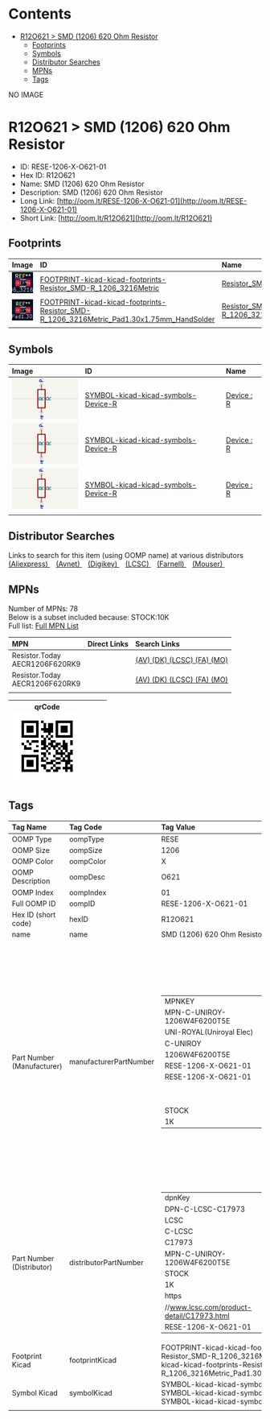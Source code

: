 



Contents
========

* [R12O621 > SMD (1206) 620 Ohm Resistor](#r12o621--smd-1206-620-ohm-resistor)
	* [Footprints](#footprints)
	* [Symbols](#symbols)
	* [Distributor Searches](#distributor-searches)
	* [MPNs](#mpns)
	* [Tags](#tags)
  
NO IMAGE  
# R12O621 > SMD (1206) 620 Ohm Resistor

- ID: RESE-1206-X-O621-01
- Hex ID: R12O621
- Name: SMD (1206) 620 Ohm Resistor
- Description: SMD (1206) 620 Ohm Resistor
- Long Link: [http://oom.lt/RESE-1206-X-O621-01](http://oom.lt/RESE-1206-X-O621-01)
- Short Link: [http://oom.lt/R12O621](http://oom.lt/R12O621)

## Footprints
  

|Image|ID|Name|
| :--- | :--- | :--- |
|[![](https://raw.githubusercontent.com/oomlout/oomlout_OOMP_eda_V2/main/FOOTPRINT/kicad/kicad-footprints/Resistor_SMD/R_1206_3216Metric/image_140.png)](https://github.com/oomlout/oomlout_OOMP_eda_V2/tree/main/FOOTPRINT/kicad/kicad-footprints/Resistor_SMD/R_1206_3216Metric/)|[FOOTPRINT-kicad-kicad-footprints-Resistor_SMD-R_1206_3216Metric](https://github.com/oomlout/oomlout_OOMP_eda_V2/tree/main/FOOTPRINT/kicad/kicad-footprints/Resistor_SMD/R_1206_3216Metric/)|[Resistor_SMD : R_1206_3216Metric](https://github.com/oomlout/oomlout_OOMP_eda_V2/tree/main/FOOTPRINT/kicad/kicad-footprints/Resistor_SMD/R_1206_3216Metric/)|
|[![](https://raw.githubusercontent.com/oomlout/oomlout_OOMP_eda_V2/main/FOOTPRINT/kicad/kicad-footprints/Resistor_SMD/R_1206_3216Metric_Pad1.30x1.75mm_HandSolder/image_140.png)](https://github.com/oomlout/oomlout_OOMP_eda_V2/tree/main/FOOTPRINT/kicad/kicad-footprints/Resistor_SMD/R_1206_3216Metric_Pad1.30x1.75mm_HandSolder/)|[FOOTPRINT-kicad-kicad-footprints-Resistor_SMD-R_1206_3216Metric_Pad1.30x1.75mm_HandSolder](https://github.com/oomlout/oomlout_OOMP_eda_V2/tree/main/FOOTPRINT/kicad/kicad-footprints/Resistor_SMD/R_1206_3216Metric_Pad1.30x1.75mm_HandSolder/)|[Resistor_SMD : R_1206_3216Metric_Pad1.30x1.75mm_HandSolder](https://github.com/oomlout/oomlout_OOMP_eda_V2/tree/main/FOOTPRINT/kicad/kicad-footprints/Resistor_SMD/R_1206_3216Metric_Pad1.30x1.75mm_HandSolder/)|
||||

## Symbols
  

|Image|ID|Name|
| :--- | :--- | :--- |
|[![](https://raw.githubusercontent.com/oomlout/oomlout_OOMP_eda_V2/main/SYMBOL/kicad/kicad-symbols/Device/R/image_140.png)](https://github.com/oomlout/oomlout_OOMP_eda_V2/tree/main/SYMBOL/kicad/kicad-symbols/Device/R/)|[SYMBOL-kicad-kicad-symbols-Device-R](https://github.com/oomlout/oomlout_OOMP_eda_V2/tree/main/SYMBOL/kicad/kicad-symbols/Device/R/)|[Device : R](https://github.com/oomlout/oomlout_OOMP_eda_V2/tree/main/SYMBOL/kicad/kicad-symbols/Device/R/)|
|[![](https://raw.githubusercontent.com/oomlout/oomlout_OOMP_eda_V2/main/SYMBOL/kicad/kicad-symbols/Device/R/image_140.png)](https://github.com/oomlout/oomlout_OOMP_eda_V2/tree/main/SYMBOL/kicad/kicad-symbols/Device/R/)|[SYMBOL-kicad-kicad-symbols-Device-R](https://github.com/oomlout/oomlout_OOMP_eda_V2/tree/main/SYMBOL/kicad/kicad-symbols/Device/R/)|[Device : R](https://github.com/oomlout/oomlout_OOMP_eda_V2/tree/main/SYMBOL/kicad/kicad-symbols/Device/R/)|
|[![](https://raw.githubusercontent.com/oomlout/oomlout_OOMP_eda_V2/main/SYMBOL/kicad/kicad-symbols/Device/R/image_140.png)](https://github.com/oomlout/oomlout_OOMP_eda_V2/tree/main/SYMBOL/kicad/kicad-symbols/Device/R/)|[SYMBOL-kicad-kicad-symbols-Device-R](https://github.com/oomlout/oomlout_OOMP_eda_V2/tree/main/SYMBOL/kicad/kicad-symbols/Device/R/)|[Device : R](https://github.com/oomlout/oomlout_OOMP_eda_V2/tree/main/SYMBOL/kicad/kicad-symbols/Device/R/)|
||||

## Distributor Searches
  
Links to search for this item (using OOMP name) at various distributors  
[(Aliexpress) ](https://www.aliexpress.com/wholesale?SearchText=1117SMD+1206+620+Ohm+Resistor)&nbsp;&nbsp;&nbsp;[(Avnet) ](https://www.avnet.com/shop/us/search/SMD+1206+620+Ohm+Resistor)&nbsp;&nbsp;&nbsp;[(Digikey) ](https://www.digikey.co.uk/en/products/result?s=SMD+1206+620+Ohm+Resistor)&nbsp;&nbsp;&nbsp;[(LCSC) ](https://www.lcsc.com/search?q=SMD+1206+620+Ohm+Resistor)&nbsp;&nbsp;&nbsp;[(Farnell) ](https://uk.farnell.com/search?st=SMD+1206+620+Ohm+Resistor)&nbsp;&nbsp;&nbsp;[(Mouser) ](https://www.mouser.com/c/?q=SMD+1206+620+Ohm+Resistor)&nbsp;&nbsp;&nbsp;
## MPNs
  
Number of MPNs: 78<br>Below is a subset included because: STOCK:10K <br>Full list: [Full MPN List](MPNLIST.md)  

|MPN|Direct Links|Search Links|
| :--- | :--- | :--- |
|Resistor.Today<br>AECR1206F620RK9||[(AV) ](https://www.avnet.com/shop/us/search/AECR1206F620RK9)[(DK) ](https://www.digikey.co.uk/products/en?keywords=AECR1206F620RK9)[(LCSC) ](https://www.lcsc.com/search?q=AECR1206F620RK9)[(FA) ](https://uk.farnell.com/search?st=AECR1206F620RK9)[(MO) ](https://www.mouser.com/c/?q=AECR1206F620RK9)|
|Resistor.Today<br>AECR1206F620RK9||[(AV) ](https://www.avnet.com/shop/us/search/AECR1206F620RK9)[(DK) ](https://www.digikey.co.uk/products/en?keywords=AECR1206F620RK9)[(LCSC) ](https://www.lcsc.com/search?q=AECR1206F620RK9)[(FA) ](https://uk.farnell.com/search?st=AECR1206F620RK9)[(MO) ](https://www.mouser.com/c/?q=AECR1206F620RK9)|
||||
  

|qrCode<br>[![](https://raw.githubusercontent.com/oomlout/oomlout_OOMP_parts_V2/main/RESE/1206/X/O621/01/qrCode_140.png)](https://github.com/oomlout/oomlout_OOMP_parts_V2/tree/main/RESE/1206/X/O621/01/qrCode.png)||||
| :---: | :---: | :---: | :---: |

## Tags
  

|Tag Name|Tag Code|Tag Value|
| :--- | :--- | :--- |
|OOMP Type|oompType|RESE|
|OOMP Size|oompSize|1206|
|OOMP Color|oompColor|X|
|OOMP Description|oompDesc|O621|
|OOMP Index|oompIndex|01|
|Full OOMP ID|oompID|RESE-1206-X-O621-01|
|Hex ID (short code)|hexID|R12O621|
|name|name|SMD (1206) 620 Ohm Resistor|
|Part Number (Manufacturer)|manufacturerPartNumber|<table><tr><td>MPNKEY</td></tr><tr><td> MPN-C-UNIROY-1206W4F6200T5E</td><td> MANUFACTURER</td></tr><tr><td> UNI-ROYAL(Uniroyal Elec)</td><td> MANUCODE</td></tr><tr><td> C-UNIROY</td><td> MPN</td></tr><tr><td> 1206W4F6200T5E</td><td> OOMPIDPARTIAL</td></tr><tr><td> RESE-1206-X-O621-01</td><td> OOMPID</td></tr><tr><td> RESE-1206-X-O621-01</td><td> LINK</td></tr><tr><td> </td><td> DESCRIPTION</td></tr><tr><td> </td><td> TAGS</td></tr><tr><td> STOCK</td></tr><tr><td>1K</td></tr></table></td><td> <table><tr><td>MPNKEY</td></tr><tr><td> MPN-C-UNIROY-1206W4J0621T5E</td><td> MANUFACTURER</td></tr><tr><td> UNI-ROYAL(Uniroyal Elec)</td><td> MANUCODE</td></tr><tr><td> C-UNIROY</td><td> MPN</td></tr><tr><td> 1206W4J0621T5E</td><td> OOMPIDPARTIAL</td></tr><tr><td> RESE-1206-X-O621-01</td><td> OOMPID</td></tr><tr><td> RESE-1206-X-O621-01</td><td> LINK</td></tr><tr><td> </td><td> DESCRIPTION</td></tr><tr><td> </td><td> TAGS</td></tr><tr><td> STOCK</td></tr><tr><td>1K</td></tr></table></td><td> <table><tr><td>MPNKEY</td></tr><tr><td> MPN-C-LIZELE-CR1206J40621G</td><td> MANUFACTURER</td></tr><tr><td> LIZ Elec</td><td> MANUCODE</td></tr><tr><td> C-LIZELE</td><td> MPN</td></tr><tr><td> CR1206J40621G</td><td> OOMPIDPARTIAL</td></tr><tr><td> RESE-1206-X-O621-01</td><td> OOMPID</td></tr><tr><td> RESE-1206-X-O621-01</td><td> LINK</td></tr><tr><td> </td><td> DESCRIPTION</td></tr><tr><td> </td><td> TAGS</td></tr><tr><td> </td></tr></table></td><td> <table><tr><td>MPNKEY</td></tr><tr><td> MPN-C-RALEC-RTT066200FTP</td><td> MANUFACTURER</td></tr><tr><td> RALEC</td><td> MANUCODE</td></tr><tr><td> C-RALEC</td><td> MPN</td></tr><tr><td> RTT066200FTP</td><td> OOMPIDPARTIAL</td></tr><tr><td> RESE-1206-X-O621-01</td><td> OOMPID</td></tr><tr><td> RESE-1206-X-O621-01</td><td> LINK</td></tr><tr><td> </td><td> DESCRIPTION</td></tr><tr><td> </td><td> TAGS</td></tr><tr><td> </td></tr></table></td><td> <table><tr><td>MPNKEY</td></tr><tr><td> MPN-C-RALEC-RTT06621JTP</td><td> MANUFACTURER</td></tr><tr><td> RALEC</td><td> MANUCODE</td></tr><tr><td> C-RALEC</td><td> MPN</td></tr><tr><td> RTT06621JTP</td><td> OOMPIDPARTIAL</td></tr><tr><td> RESE-1206-X-O621-01</td><td> OOMPID</td></tr><tr><td> RESE-1206-X-O621-01</td><td> LINK</td></tr><tr><td> </td><td> DESCRIPTION</td></tr><tr><td> </td><td> TAGS</td></tr><tr><td> </td></tr></table></td><td> <table><tr><td>MPNKEY</td></tr><tr><td> MPN-C-YAGEO-RC1206JR-07620RL</td><td> MANUFACTURER</td></tr><tr><td> YAGEO</td><td> MANUCODE</td></tr><tr><td> C-YAGEO</td><td> MPN</td></tr><tr><td> RC1206JR-07620RL</td><td> OOMPIDPARTIAL</td></tr><tr><td> RESE-1206-X-O621-01</td><td> OOMPID</td></tr><tr><td> RESE-1206-X-O621-01</td><td> LINK</td></tr><tr><td> </td><td> DESCRIPTION</td></tr><tr><td> </td><td> TAGS</td></tr><tr><td> </td></tr></table></td><td> <table><tr><td>MPNKEY</td></tr><tr><td> MPN-C-WALSIN-WR12X6200FTL</td><td> MANUFACTURER</td></tr><tr><td> Walsin Tech Corp</td><td> MANUCODE</td></tr><tr><td> C-WALSIN</td><td> MPN</td></tr><tr><td> WR12X6200FTL</td><td> OOMPIDPARTIAL</td></tr><tr><td> RESE-1206-X-O621-01</td><td> OOMPID</td></tr><tr><td> RESE-1206-X-O621-01</td><td> LINK</td></tr><tr><td> </td><td> DESCRIPTION</td></tr><tr><td> </td><td> TAGS</td></tr><tr><td> STOCK</td></tr><tr><td>1K</td></tr></table></td><td> <table><tr><td>MPNKEY</td></tr><tr><td> MPN-C-EVEROH-QR1206J620RP05Z</td><td> MANUFACTURER</td></tr><tr><td> Ever Ohms Tech</td><td> MANUCODE</td></tr><tr><td> C-EVEROH</td><td> MPN</td></tr><tr><td> QR1206J620RP05Z</td><td> OOMPIDPARTIAL</td></tr><tr><td> RESE-1206-X-O621-01</td><td> OOMPID</td></tr><tr><td> RESE-1206-X-O621-01</td><td> LINK</td></tr><tr><td> </td><td> DESCRIPTION</td></tr><tr><td> </td><td> TAGS</td></tr><tr><td> </td></tr></table></td><td> <table><tr><td>MPNKEY</td></tr><tr><td> MPN-C-YAGEO-RC1206FR-07620RL</td><td> MANUFACTURER</td></tr><tr><td> YAGEO</td><td> MANUCODE</td></tr><tr><td> C-YAGEO</td><td> MPN</td></tr><tr><td> RC1206FR-07620RL</td><td> OOMPIDPARTIAL</td></tr><tr><td> RESE-1206-X-O621-01</td><td> OOMPID</td></tr><tr><td> RESE-1206-X-O621-01</td><td> LINK</td></tr><tr><td> </td><td> DESCRIPTION</td></tr><tr><td> </td><td> TAGS</td></tr><tr><td> STOCK</td></tr><tr><td>1K</td></tr></table></td><td> <table><tr><td>MPNKEY</td></tr><tr><td> MPN-C-TAITEC-RMS12JT621</td><td> MANUFACTURER</td></tr><tr><td> TA-I Tech</td><td> MANUCODE</td></tr><tr><td> C-TAITEC</td><td> MPN</td></tr><tr><td> RMS12JT621</td><td> OOMPIDPARTIAL</td></tr><tr><td> RESE-1206-X-O621-01</td><td> OOMPID</td></tr><tr><td> RESE-1206-X-O621-01</td><td> LINK</td></tr><tr><td> </td><td> DESCRIPTION</td></tr><tr><td> </td><td> TAGS</td></tr><tr><td> </td></tr></table></td><td> <table><tr><td>MPNKEY</td></tr><tr><td> MPN-C-YAGEO-AC1206FR-07620RL</td><td> MANUFACTURER</td></tr><tr><td> YAGEO</td><td> MANUCODE</td></tr><tr><td> C-YAGEO</td><td> MPN</td></tr><tr><td> AC1206FR-07620RL</td><td> OOMPIDPARTIAL</td></tr><tr><td> RESE-1206-X-O621-01</td><td> OOMPID</td></tr><tr><td> RESE-1206-X-O621-01</td><td> LINK</td></tr><tr><td> </td><td> DESCRIPTION</td></tr><tr><td> </td><td> TAGS</td></tr><tr><td> </td></tr></table></td><td> <table><tr><td>MPNKEY</td></tr><tr><td> MPN-C-YAGEO-AC1206JR-07620RL</td><td> MANUFACTURER</td></tr><tr><td> YAGEO</td><td> MANUCODE</td></tr><tr><td> C-YAGEO</td><td> MPN</td></tr><tr><td> AC1206JR-07620RL</td><td> OOMPIDPARTIAL</td></tr><tr><td> RESE-1206-X-O621-01</td><td> OOMPID</td></tr><tr><td> RESE-1206-X-O621-01</td><td> LINK</td></tr><tr><td> </td><td> DESCRIPTION</td></tr><tr><td> </td><td> TAGS</td></tr><tr><td> </td></tr></table></td><td> <table><tr><td>MPNKEY</td></tr><tr><td> MPN-C-FHGUAN-RS-06K621JT</td><td> MANUFACTURER</td></tr><tr><td> FH (Guangdong Fenghua Advanced Tech)</td><td> MANUCODE</td></tr><tr><td> C-FHGUAN</td><td> MPN</td></tr><tr><td> RS-06K621JT</td><td> OOMPIDPARTIAL</td></tr><tr><td> RESE-1206-X-O621-01</td><td> OOMPID</td></tr><tr><td> RESE-1206-X-O621-01</td><td> LINK</td></tr><tr><td> </td><td> DESCRIPTION</td></tr><tr><td> </td><td> TAGS</td></tr><tr><td> STOCK</td></tr><tr><td>1K</td></tr></table></td><td> <table><tr><td>MPNKEY</td></tr><tr><td> MPN-C-ROHMSE-MCR18EZPF6200</td><td> MANUFACTURER</td></tr><tr><td> ROHM Semicon</td><td> MANUCODE</td></tr><tr><td> C-ROHMSE</td><td> MPN</td></tr><tr><td> MCR18EZPF6200</td><td> OOMPIDPARTIAL</td></tr><tr><td> RESE-1206-X-O621-01</td><td> OOMPID</td></tr><tr><td> RESE-1206-X-O621-01</td><td> LINK</td></tr><tr><td> </td><td> DESCRIPTION</td></tr><tr><td> </td><td> TAGS</td></tr><tr><td> </td></tr></table></td><td> <table><tr><td>MPNKEY</td></tr><tr><td> MPN-C-FHGUAN-RS-06K6200FT</td><td> MANUFACTURER</td></tr><tr><td> FH (Guangdong Fenghua Advanced Tech)</td><td> MANUCODE</td></tr><tr><td> C-FHGUAN</td><td> MPN</td></tr><tr><td> RS-06K6200FT</td><td> OOMPIDPARTIAL</td></tr><tr><td> RESE-1206-X-O621-01</td><td> OOMPID</td></tr><tr><td> RESE-1206-X-O621-01</td><td> LINK</td></tr><tr><td> </td><td> DESCRIPTION</td></tr><tr><td> </td><td> TAGS</td></tr><tr><td> </td></tr></table></td><td> <table><tr><td>MPNKEY</td></tr><tr><td> MPN-C-RESIST-AECR1206F620RK9</td><td> MANUFACTURER</td></tr><tr><td> Resistor.Today</td><td> MANUCODE</td></tr><tr><td> C-RESIST</td><td> MPN</td></tr><tr><td> AECR1206F620RK9</td><td> OOMPIDPARTIAL</td></tr><tr><td> RESE-1206-X-O621-01</td><td> OOMPID</td></tr><tr><td> RESE-1206-X-O621-01</td><td> LINK</td></tr><tr><td> </td><td> DESCRIPTION</td></tr><tr><td> </td><td> TAGS</td></tr><tr><td> STOCK</td></tr><tr><td>10K</td></tr></table></td><td> <table><tr><td>MPNKEY</td></tr><tr><td> MPN-C-WALSIN-WR12X621JTL</td><td> MANUFACTURER</td></tr><tr><td> Walsin Tech Corp</td><td> MANUCODE</td></tr><tr><td> C-WALSIN</td><td> MPN</td></tr><tr><td> WR12X621JTL</td><td> OOMPIDPARTIAL</td></tr><tr><td> RESE-1206-X-O621-01</td><td> OOMPID</td></tr><tr><td> RESE-1206-X-O621-01</td><td> LINK</td></tr><tr><td> </td><td> DESCRIPTION</td></tr><tr><td> </td><td> TAGS</td></tr><tr><td> STOCK</td></tr><tr><td>1K</td></tr></table></td><td> <table><tr><td>MPNKEY</td></tr><tr><td> MPN-C-EVEROH-CR1206J620RP05</td><td> MANUFACTURER</td></tr><tr><td> Ever Ohms Tech</td><td> MANUCODE</td></tr><tr><td> C-EVEROH</td><td> MPN</td></tr><tr><td> CR1206J620RP05</td><td> OOMPIDPARTIAL</td></tr><tr><td> RESE-1206-X-O621-01</td><td> OOMPID</td></tr><tr><td> RESE-1206-X-O621-01</td><td> LINK</td></tr><tr><td> </td><td> DESCRIPTION</td></tr><tr><td> </td><td> TAGS</td></tr><tr><td> </td></tr></table></td><td> <table><tr><td>MPNKEY</td></tr><tr><td> MPN-C-KOASPE-RK73H2BTTD6200F</td><td> MANUFACTURER</td></tr><tr><td> KOA Speer Elec</td><td> MANUCODE</td></tr><tr><td> C-KOASPE</td><td> MPN</td></tr><tr><td> RK73H2BTTD6200F</td><td> OOMPIDPARTIAL</td></tr><tr><td> RESE-1206-X-O621-01</td><td> OOMPID</td></tr><tr><td> RESE-1206-X-O621-01</td><td> LINK</td></tr><tr><td> </td><td> DESCRIPTION</td></tr><tr><td> </td><td> TAGS</td></tr><tr><td> </td></tr></table></td><td> <table><tr><td>MPNKEY</td></tr><tr><td> MPN-C-UNIROY-NQ06W4J0621T5E</td><td> MANUFACTURER</td></tr><tr><td> UNI-ROYAL(Uniroyal Elec)</td><td> MANUCODE</td></tr><tr><td> C-UNIROY</td><td> MPN</td></tr><tr><td> NQ06W4J0621T5E</td><td> OOMPIDPARTIAL</td></tr><tr><td> RESE-1206-X-O621-01</td><td> OOMPID</td></tr><tr><td> RESE-1206-X-O621-01</td><td> LINK</td></tr><tr><td> </td><td> DESCRIPTION</td></tr><tr><td> </td><td> TAGS</td></tr><tr><td> </td></tr></table></td><td> <table><tr><td>MPNKEY</td></tr><tr><td> MPN-C-UNIROY-NQ06W4F6200T5E</td><td> MANUFACTURER</td></tr><tr><td> UNI-ROYAL(Uniroyal Elec)</td><td> MANUCODE</td></tr><tr><td> C-UNIROY</td><td> MPN</td></tr><tr><td> NQ06W4F6200T5E</td><td> OOMPIDPARTIAL</td></tr><tr><td> RESE-1206-X-O621-01</td><td> OOMPID</td></tr><tr><td> RESE-1206-X-O621-01</td><td> LINK</td></tr><tr><td> </td><td> DESCRIPTION</td></tr><tr><td> </td><td> TAGS</td></tr><tr><td> </td></tr></table></td><td> <table><tr><td>MPNKEY</td></tr><tr><td> MPN-C-UNIROY-AS0606J0621T5E</td><td> MANUFACTURER</td></tr><tr><td> UNI-ROYAL(Uniroyal Elec)</td><td> MANUCODE</td></tr><tr><td> C-UNIROY</td><td> MPN</td></tr><tr><td> AS0606J0621T5E</td><td> OOMPIDPARTIAL</td></tr><tr><td> RESE-1206-X-O621-01</td><td> OOMPID</td></tr><tr><td> RESE-1206-X-O621-01</td><td> LINK</td></tr><tr><td> </td><td> DESCRIPTION</td></tr><tr><td> </td><td> TAGS</td></tr><tr><td> STOCK</td></tr><tr><td>1K</td></tr></table></td><td> <table><tr><td>MPNKEY</td></tr><tr><td> MPN-C-UNIROY-CQ06W4J0621T5E</td><td> MANUFACTURER</td></tr><tr><td> UNI-ROYAL(Uniroyal Elec)</td><td> MANUCODE</td></tr><tr><td> C-UNIROY</td><td> MPN</td></tr><tr><td> CQ06W4J0621T5E</td><td> OOMPIDPARTIAL</td></tr><tr><td> RESE-1206-X-O621-01</td><td> OOMPID</td></tr><tr><td> RESE-1206-X-O621-01</td><td> LINK</td></tr><tr><td> </td><td> DESCRIPTION</td></tr><tr><td> </td><td> TAGS</td></tr><tr><td> </td></tr></table></td><td> <table><tr><td>MPNKEY</td></tr><tr><td> MPN-C-UNIROY-CQ06W4F6200T5E</td><td> MANUFACTURER</td></tr><tr><td> UNI-ROYAL(Uniroyal Elec)</td><td> MANUCODE</td></tr><tr><td> C-UNIROY</td><td> MPN</td></tr><tr><td> CQ06W4F6200T5E</td><td> OOMPIDPARTIAL</td></tr><tr><td> RESE-1206-X-O621-01</td><td> OOMPID</td></tr><tr><td> RESE-1206-X-O621-01</td><td> LINK</td></tr><tr><td> </td><td> DESCRIPTION</td></tr><tr><td> </td><td> TAGS</td></tr><tr><td> </td></tr></table></td><td> <table><tr><td>MPNKEY</td></tr><tr><td> MPN-C-VISHAY-TNPW1206620RFHEA</td><td> MANUFACTURER</td></tr><tr><td> Vishay Intertech</td><td> MANUCODE</td></tr><tr><td> C-VISHAY</td><td> MPN</td></tr><tr><td> TNPW1206620RFHEA</td><td> OOMPIDPARTIAL</td></tr><tr><td> RESE-1206-X-O621-01</td><td> OOMPID</td></tr><tr><td> RESE-1206-X-O621-01</td><td> LINK</td></tr><tr><td> </td><td> DESCRIPTION</td></tr><tr><td> </td><td> TAGS</td></tr><tr><td> </td></tr></table></td><td> <table><tr><td>MPNKEY</td></tr><tr><td> MPN-C-SUSUMU-PRG3216P-6200-B-T5</td><td> MANUFACTURER</td></tr><tr><td> SUSUMU</td><td> MANUCODE</td></tr><tr><td> C-SUSUMU</td><td> MPN</td></tr><tr><td> PRG3216P-6200-B-T5</td><td> OOMPIDPARTIAL</td></tr><tr><td> RESE-1206-X-O621-01</td><td> OOMPID</td></tr><tr><td> RESE-1206-X-O621-01</td><td> LINK</td></tr><tr><td> </td><td> DESCRIPTION</td></tr><tr><td> </td><td> TAGS</td></tr><tr><td> </td></tr></table></td><td> <table><tr><td>MPNKEY</td></tr><tr><td> MPN-C-VISHAY-MCA12060D6200BP100</td><td> MANUFACTURER</td></tr><tr><td> Vishay Intertech</td><td> MANUCODE</td></tr><tr><td> C-VISHAY</td><td> MPN</td></tr><tr><td> MCA12060D6200BP100</td><td> OOMPIDPARTIAL</td></tr><tr><td> RESE-1206-X-O621-01</td><td> OOMPID</td></tr><tr><td> RESE-1206-X-O621-01</td><td> LINK</td></tr><tr><td> </td><td> DESCRIPTION</td></tr><tr><td> </td><td> TAGS</td></tr><tr><td> </td></tr></table></td><td> <table><tr><td>MPNKEY</td></tr><tr><td> MPN-C-SUSUMU-RG3216N-6200-B-T5</td><td> MANUFACTURER</td></tr><tr><td> SUSUMU</td><td> MANUCODE</td></tr><tr><td> C-SUSUMU</td><td> MPN</td></tr><tr><td> RG3216N-6200-B-T5</td><td> OOMPIDPARTIAL</td></tr><tr><td> RESE-1206-X-O621-01</td><td> OOMPID</td></tr><tr><td> RESE-1206-X-O621-01</td><td> LINK</td></tr><tr><td> </td><td> DESCRIPTION</td></tr><tr><td> </td><td> TAGS</td></tr><tr><td> </td></tr></table></td><td> <table><tr><td>MPNKEY</td></tr><tr><td> MPN-C-SUSUMU-HRG3216P-6200-D-T5</td><td> MANUFACTURER</td></tr><tr><td> SUSUMU</td><td> MANUCODE</td></tr><tr><td> C-SUSUMU</td><td> MPN</td></tr><tr><td> HRG3216P-6200-D-T5</td><td> OOMPIDPARTIAL</td></tr><tr><td> RESE-1206-X-O621-01</td><td> OOMPID</td></tr><tr><td> RESE-1206-X-O621-01</td><td> LINK</td></tr><tr><td> </td><td> DESCRIPTION</td></tr><tr><td> </td><td> TAGS</td></tr><tr><td> </td></tr></table></td><td> <table><tr><td>MPNKEY</td></tr><tr><td> MPN-C-VISHAY-TNPW1206620RBEEN</td><td> MANUFACTURER</td></tr><tr><td> Vishay Intertech</td><td> MANUCODE</td></tr><tr><td> C-VISHAY</td><td> MPN</td></tr><tr><td> TNPW1206620RBEEN</td><td> OOMPIDPARTIAL</td></tr><tr><td> RESE-1206-X-O621-01</td><td> OOMPID</td></tr><tr><td> RESE-1206-X-O621-01</td><td> LINK</td></tr><tr><td> </td><td> DESCRIPTION</td></tr><tr><td> </td><td> TAGS</td></tr><tr><td> </td></tr></table></td><td> <table><tr><td>MPNKEY</td></tr><tr><td> MPN-C-VISHAY-TNPW1206620RBYEA</td><td> MANUFACTURER</td></tr><tr><td> Vishay Intertech</td><td> MANUCODE</td></tr><tr><td> C-VISHAY</td><td> MPN</td></tr><tr><td> TNPW1206620RBYEA</td><td> OOMPIDPARTIAL</td></tr><tr><td> RESE-1206-X-O621-01</td><td> OOMPID</td></tr><tr><td> RESE-1206-X-O621-01</td><td> LINK</td></tr><tr><td> </td><td> DESCRIPTION</td></tr><tr><td> </td><td> TAGS</td></tr><tr><td> </td></tr></table></td><td> <table><tr><td>MPNKEY</td></tr><tr><td> MPN-C-VISHAY-TNPW1206620RBETA</td><td> MANUFACTURER</td></tr><tr><td> Vishay Intertech</td><td> MANUCODE</td></tr><tr><td> C-VISHAY</td><td> MPN</td></tr><tr><td> TNPW1206620RBETA</td><td> OOMPIDPARTIAL</td></tr><tr><td> RESE-1206-X-O621-01</td><td> OOMPID</td></tr><tr><td> RESE-1206-X-O621-01</td><td> LINK</td></tr><tr><td> </td><td> DESCRIPTION</td></tr><tr><td> </td><td> TAGS</td></tr><tr><td> </td></tr></table></td><td> <table><tr><td>MPNKEY</td></tr><tr><td> MPN-C-PANASO-ERJ-8ENF6200V</td><td> MANUFACTURER</td></tr><tr><td> PANASONIC</td><td> MANUCODE</td></tr><tr><td> C-PANASO</td><td> MPN</td></tr><tr><td> ERJ-8ENF6200V</td><td> OOMPIDPARTIAL</td></tr><tr><td> RESE-1206-X-O621-01</td><td> OOMPID</td></tr><tr><td> RESE-1206-X-O621-01</td><td> LINK</td></tr><tr><td> </td><td> DESCRIPTION</td></tr><tr><td> </td><td> TAGS</td></tr><tr><td> </td></tr></table></td><td> <table><tr><td>MPNKEY</td></tr><tr><td> MPN-C-PANASO-ERJ-P08J621V</td><td> MANUFACTURER</td></tr><tr><td> PANASONIC</td><td> MANUCODE</td></tr><tr><td> C-PANASO</td><td> MPN</td></tr><tr><td> ERJ-P08J621V</td><td> OOMPIDPARTIAL</td></tr><tr><td> RESE-1206-X-O621-01</td><td> OOMPID</td></tr><tr><td> RESE-1206-X-O621-01</td><td> LINK</td></tr><tr><td> </td><td> DESCRIPTION</td></tr><tr><td> </td><td> TAGS</td></tr><tr><td> </td></tr></table></td><td> <table><tr><td>MPNKEY</td></tr><tr><td> MPN-C-VISHAY-CRCW1206620RFKEA</td><td> MANUFACTURER</td></tr><tr><td> Vishay Intertech</td><td> MANUCODE</td></tr><tr><td> C-VISHAY</td><td> MPN</td></tr><tr><td> CRCW1206620RFKEA</td><td> OOMPIDPARTIAL</td></tr><tr><td> RESE-1206-X-O621-01</td><td> OOMPID</td></tr><tr><td> RESE-1206-X-O621-01</td><td> LINK</td></tr><tr><td> </td><td> DESCRIPTION</td></tr><tr><td> </td><td> TAGS</td></tr><tr><td> </td></tr></table></td><td> <table><tr><td>MPNKEY</td></tr><tr><td> MPN-C-TECONN-CRG1206F620R</td><td> MANUFACTURER</td></tr><tr><td> TE Connectivity</td><td> MANUCODE</td></tr><tr><td> C-TECONN</td><td> MPN</td></tr><tr><td> CRG1206F620R</td><td> OOMPIDPARTIAL</td></tr><tr><td> RESE-1206-X-O621-01</td><td> OOMPID</td></tr><tr><td> RESE-1206-X-O621-01</td><td> LINK</td></tr><tr><td> </td><td> DESCRIPTION</td></tr><tr><td> </td><td> TAGS</td></tr><tr><td> </td></tr></table></td><td> <table><tr><td>MPNKEY</td></tr><tr><td> MPN-C-YAGEO-RT1206FRD07620RL</td><td> MANUFACTURER</td></tr><tr><td> YAGEO</td><td> MANUCODE</td></tr><tr><td> C-YAGEO</td><td> MPN</td></tr><tr><td> RT1206FRD07620RL</td><td> OOMPIDPARTIAL</td></tr><tr><td> RESE-1206-X-O621-01</td><td> OOMPID</td></tr><tr><td> RESE-1206-X-O621-01</td><td> LINK</td></tr><tr><td> </td><td> DESCRIPTION</td></tr><tr><td> </td><td> TAGS</td></tr><tr><td> </td></tr></table></td><td> <table><tr><td>MPNKEY</td></tr><tr><td> MPN-C-ROHMSE-KTR18EZPJ621</td><td> MANUFACTURER</td></tr><tr><td> ROHM Semicon</td><td> MANUCODE</td></tr><tr><td> C-ROHMSE</td><td> MPN</td></tr><tr><td> KTR18EZPJ621</td><td> OOMPIDPARTIAL</td></tr><tr><td> RESE-1206-X-O621-01</td><td> OOMPID</td></tr><tr><td> RESE-1206-X-O621-01</td><td> LINK</td></tr><tr><td> </td><td> DESCRIPTION</td></tr><tr><td> </td><td> TAGS</td></tr><tr><td> </td></tr></table></td><td> <table><tr><td>MPNKEY</td></tr><tr><td> MPN-C-VISHAY-RCS1206620RFKEA</td><td> MANUFACTURER</td></tr><tr><td> Vishay Intertech</td><td> MANUCODE</td></tr><tr><td> C-VISHAY</td><td> MPN</td></tr><tr><td> RCS1206620RFKEA</td><td> OOMPIDPARTIAL</td></tr><tr><td> RESE-1206-X-O621-01</td><td> OOMPID</td></tr><tr><td> RESE-1206-X-O621-01</td><td> LINK</td></tr><tr><td> </td><td> DESCRIPTION</td></tr><tr><td> </td><td> TAGS</td></tr><tr><td> </td></tr></table></td><td> <table><tr><td>MPNKEY</td></tr><tr><td> MPN-C-UNIROY-1206W4F6200T5E</td><td> MANUFACTURER</td></tr><tr><td> UNI-ROYAL(Uniroyal Elec)</td><td> MANUCODE</td></tr><tr><td> C-UNIROY</td><td> MPN</td></tr><tr><td> 1206W4F6200T5E</td><td> OOMPIDPARTIAL</td></tr><tr><td> RESE-1206-X-O621-01</td><td> OOMPID</td></tr><tr><td> RESE-1206-X-O621-01</td><td> LINK</td></tr><tr><td> </td><td> DESCRIPTION</td></tr><tr><td> </td><td> TAGS</td></tr><tr><td> STOCK</td></tr><tr><td>1K</td></tr></table></td><td> <table><tr><td>MPNKEY</td></tr><tr><td> MPN-C-UNIROY-1206W4J0621T5E</td><td> MANUFACTURER</td></tr><tr><td> UNI-ROYAL(Uniroyal Elec)</td><td> MANUCODE</td></tr><tr><td> C-UNIROY</td><td> MPN</td></tr><tr><td> 1206W4J0621T5E</td><td> OOMPIDPARTIAL</td></tr><tr><td> RESE-1206-X-O621-01</td><td> OOMPID</td></tr><tr><td> RESE-1206-X-O621-01</td><td> LINK</td></tr><tr><td> </td><td> DESCRIPTION</td></tr><tr><td> </td><td> TAGS</td></tr><tr><td> STOCK</td></tr><tr><td>1K</td></tr></table></td><td> <table><tr><td>MPNKEY</td></tr><tr><td> MPN-C-LIZELE-CR1206J40621G</td><td> MANUFACTURER</td></tr><tr><td> LIZ Elec</td><td> MANUCODE</td></tr><tr><td> C-LIZELE</td><td> MPN</td></tr><tr><td> CR1206J40621G</td><td> OOMPIDPARTIAL</td></tr><tr><td> RESE-1206-X-O621-01</td><td> OOMPID</td></tr><tr><td> RESE-1206-X-O621-01</td><td> LINK</td></tr><tr><td> </td><td> DESCRIPTION</td></tr><tr><td> </td><td> TAGS</td></tr><tr><td> </td></tr></table></td><td> <table><tr><td>MPNKEY</td></tr><tr><td> MPN-C-RALEC-RTT066200FTP</td><td> MANUFACTURER</td></tr><tr><td> RALEC</td><td> MANUCODE</td></tr><tr><td> C-RALEC</td><td> MPN</td></tr><tr><td> RTT066200FTP</td><td> OOMPIDPARTIAL</td></tr><tr><td> RESE-1206-X-O621-01</td><td> OOMPID</td></tr><tr><td> RESE-1206-X-O621-01</td><td> LINK</td></tr><tr><td> </td><td> DESCRIPTION</td></tr><tr><td> </td><td> TAGS</td></tr><tr><td> </td></tr></table></td><td> <table><tr><td>MPNKEY</td></tr><tr><td> MPN-C-RALEC-RTT06621JTP</td><td> MANUFACTURER</td></tr><tr><td> RALEC</td><td> MANUCODE</td></tr><tr><td> C-RALEC</td><td> MPN</td></tr><tr><td> RTT06621JTP</td><td> OOMPIDPARTIAL</td></tr><tr><td> RESE-1206-X-O621-01</td><td> OOMPID</td></tr><tr><td> RESE-1206-X-O621-01</td><td> LINK</td></tr><tr><td> </td><td> DESCRIPTION</td></tr><tr><td> </td><td> TAGS</td></tr><tr><td> </td></tr></table></td><td> <table><tr><td>MPNKEY</td></tr><tr><td> MPN-C-YAGEO-RC1206JR-07620RL</td><td> MANUFACTURER</td></tr><tr><td> YAGEO</td><td> MANUCODE</td></tr><tr><td> C-YAGEO</td><td> MPN</td></tr><tr><td> RC1206JR-07620RL</td><td> OOMPIDPARTIAL</td></tr><tr><td> RESE-1206-X-O621-01</td><td> OOMPID</td></tr><tr><td> RESE-1206-X-O621-01</td><td> LINK</td></tr><tr><td> </td><td> DESCRIPTION</td></tr><tr><td> </td><td> TAGS</td></tr><tr><td> </td></tr></table></td><td> <table><tr><td>MPNKEY</td></tr><tr><td> MPN-C-WALSIN-WR12X6200FTL</td><td> MANUFACTURER</td></tr><tr><td> Walsin Tech Corp</td><td> MANUCODE</td></tr><tr><td> C-WALSIN</td><td> MPN</td></tr><tr><td> WR12X6200FTL</td><td> OOMPIDPARTIAL</td></tr><tr><td> RESE-1206-X-O621-01</td><td> OOMPID</td></tr><tr><td> RESE-1206-X-O621-01</td><td> LINK</td></tr><tr><td> </td><td> DESCRIPTION</td></tr><tr><td> </td><td> TAGS</td></tr><tr><td> STOCK</td></tr><tr><td>1K</td></tr></table></td><td> <table><tr><td>MPNKEY</td></tr><tr><td> MPN-C-EVEROH-QR1206J620RP05Z</td><td> MANUFACTURER</td></tr><tr><td> Ever Ohms Tech</td><td> MANUCODE</td></tr><tr><td> C-EVEROH</td><td> MPN</td></tr><tr><td> QR1206J620RP05Z</td><td> OOMPIDPARTIAL</td></tr><tr><td> RESE-1206-X-O621-01</td><td> OOMPID</td></tr><tr><td> RESE-1206-X-O621-01</td><td> LINK</td></tr><tr><td> </td><td> DESCRIPTION</td></tr><tr><td> </td><td> TAGS</td></tr><tr><td> </td></tr></table></td><td> <table><tr><td>MPNKEY</td></tr><tr><td> MPN-C-YAGEO-RC1206FR-07620RL</td><td> MANUFACTURER</td></tr><tr><td> YAGEO</td><td> MANUCODE</td></tr><tr><td> C-YAGEO</td><td> MPN</td></tr><tr><td> RC1206FR-07620RL</td><td> OOMPIDPARTIAL</td></tr><tr><td> RESE-1206-X-O621-01</td><td> OOMPID</td></tr><tr><td> RESE-1206-X-O621-01</td><td> LINK</td></tr><tr><td> </td><td> DESCRIPTION</td></tr><tr><td> </td><td> TAGS</td></tr><tr><td> STOCK</td></tr><tr><td>1K</td></tr></table></td><td> <table><tr><td>MPNKEY</td></tr><tr><td> MPN-C-TAITEC-RMS12JT621</td><td> MANUFACTURER</td></tr><tr><td> TA-I Tech</td><td> MANUCODE</td></tr><tr><td> C-TAITEC</td><td> MPN</td></tr><tr><td> RMS12JT621</td><td> OOMPIDPARTIAL</td></tr><tr><td> RESE-1206-X-O621-01</td><td> OOMPID</td></tr><tr><td> RESE-1206-X-O621-01</td><td> LINK</td></tr><tr><td> </td><td> DESCRIPTION</td></tr><tr><td> </td><td> TAGS</td></tr><tr><td> </td></tr></table></td><td> <table><tr><td>MPNKEY</td></tr><tr><td> MPN-C-YAGEO-AC1206FR-07620RL</td><td> MANUFACTURER</td></tr><tr><td> YAGEO</td><td> MANUCODE</td></tr><tr><td> C-YAGEO</td><td> MPN</td></tr><tr><td> AC1206FR-07620RL</td><td> OOMPIDPARTIAL</td></tr><tr><td> RESE-1206-X-O621-01</td><td> OOMPID</td></tr><tr><td> RESE-1206-X-O621-01</td><td> LINK</td></tr><tr><td> </td><td> DESCRIPTION</td></tr><tr><td> </td><td> TAGS</td></tr><tr><td> </td></tr></table></td><td> <table><tr><td>MPNKEY</td></tr><tr><td> MPN-C-YAGEO-AC1206JR-07620RL</td><td> MANUFACTURER</td></tr><tr><td> YAGEO</td><td> MANUCODE</td></tr><tr><td> C-YAGEO</td><td> MPN</td></tr><tr><td> AC1206JR-07620RL</td><td> OOMPIDPARTIAL</td></tr><tr><td> RESE-1206-X-O621-01</td><td> OOMPID</td></tr><tr><td> RESE-1206-X-O621-01</td><td> LINK</td></tr><tr><td> </td><td> DESCRIPTION</td></tr><tr><td> </td><td> TAGS</td></tr><tr><td> </td></tr></table></td><td> <table><tr><td>MPNKEY</td></tr><tr><td> MPN-C-FHGUAN-RS-06K621JT</td><td> MANUFACTURER</td></tr><tr><td> FH (Guangdong Fenghua Advanced Tech)</td><td> MANUCODE</td></tr><tr><td> C-FHGUAN</td><td> MPN</td></tr><tr><td> RS-06K621JT</td><td> OOMPIDPARTIAL</td></tr><tr><td> RESE-1206-X-O621-01</td><td> OOMPID</td></tr><tr><td> RESE-1206-X-O621-01</td><td> LINK</td></tr><tr><td> </td><td> DESCRIPTION</td></tr><tr><td> </td><td> TAGS</td></tr><tr><td> STOCK</td></tr><tr><td>1K</td></tr></table></td><td> <table><tr><td>MPNKEY</td></tr><tr><td> MPN-C-ROHMSE-MCR18EZPF6200</td><td> MANUFACTURER</td></tr><tr><td> ROHM Semicon</td><td> MANUCODE</td></tr><tr><td> C-ROHMSE</td><td> MPN</td></tr><tr><td> MCR18EZPF6200</td><td> OOMPIDPARTIAL</td></tr><tr><td> RESE-1206-X-O621-01</td><td> OOMPID</td></tr><tr><td> RESE-1206-X-O621-01</td><td> LINK</td></tr><tr><td> </td><td> DESCRIPTION</td></tr><tr><td> </td><td> TAGS</td></tr><tr><td> </td></tr></table></td><td> <table><tr><td>MPNKEY</td></tr><tr><td> MPN-C-FHGUAN-RS-06K6200FT</td><td> MANUFACTURER</td></tr><tr><td> FH (Guangdong Fenghua Advanced Tech)</td><td> MANUCODE</td></tr><tr><td> C-FHGUAN</td><td> MPN</td></tr><tr><td> RS-06K6200FT</td><td> OOMPIDPARTIAL</td></tr><tr><td> RESE-1206-X-O621-01</td><td> OOMPID</td></tr><tr><td> RESE-1206-X-O621-01</td><td> LINK</td></tr><tr><td> </td><td> DESCRIPTION</td></tr><tr><td> </td><td> TAGS</td></tr><tr><td> </td></tr></table></td><td> <table><tr><td>MPNKEY</td></tr><tr><td> MPN-C-RESIST-AECR1206F620RK9</td><td> MANUFACTURER</td></tr><tr><td> Resistor.Today</td><td> MANUCODE</td></tr><tr><td> C-RESIST</td><td> MPN</td></tr><tr><td> AECR1206F620RK9</td><td> OOMPIDPARTIAL</td></tr><tr><td> RESE-1206-X-O621-01</td><td> OOMPID</td></tr><tr><td> RESE-1206-X-O621-01</td><td> LINK</td></tr><tr><td> </td><td> DESCRIPTION</td></tr><tr><td> </td><td> TAGS</td></tr><tr><td> STOCK</td></tr><tr><td>10K</td></tr></table></td><td> <table><tr><td>MPNKEY</td></tr><tr><td> MPN-C-WALSIN-WR12X621JTL</td><td> MANUFACTURER</td></tr><tr><td> Walsin Tech Corp</td><td> MANUCODE</td></tr><tr><td> C-WALSIN</td><td> MPN</td></tr><tr><td> WR12X621JTL</td><td> OOMPIDPARTIAL</td></tr><tr><td> RESE-1206-X-O621-01</td><td> OOMPID</td></tr><tr><td> RESE-1206-X-O621-01</td><td> LINK</td></tr><tr><td> </td><td> DESCRIPTION</td></tr><tr><td> </td><td> TAGS</td></tr><tr><td> STOCK</td></tr><tr><td>1K</td></tr></table></td><td> <table><tr><td>MPNKEY</td></tr><tr><td> MPN-C-EVEROH-CR1206J620RP05</td><td> MANUFACTURER</td></tr><tr><td> Ever Ohms Tech</td><td> MANUCODE</td></tr><tr><td> C-EVEROH</td><td> MPN</td></tr><tr><td> CR1206J620RP05</td><td> OOMPIDPARTIAL</td></tr><tr><td> RESE-1206-X-O621-01</td><td> OOMPID</td></tr><tr><td> RESE-1206-X-O621-01</td><td> LINK</td></tr><tr><td> </td><td> DESCRIPTION</td></tr><tr><td> </td><td> TAGS</td></tr><tr><td> </td></tr></table></td><td> <table><tr><td>MPNKEY</td></tr><tr><td> MPN-C-KOASPE-RK73H2BTTD6200F</td><td> MANUFACTURER</td></tr><tr><td> KOA Speer Elec</td><td> MANUCODE</td></tr><tr><td> C-KOASPE</td><td> MPN</td></tr><tr><td> RK73H2BTTD6200F</td><td> OOMPIDPARTIAL</td></tr><tr><td> RESE-1206-X-O621-01</td><td> OOMPID</td></tr><tr><td> RESE-1206-X-O621-01</td><td> LINK</td></tr><tr><td> </td><td> DESCRIPTION</td></tr><tr><td> </td><td> TAGS</td></tr><tr><td> </td></tr></table></td><td> <table><tr><td>MPNKEY</td></tr><tr><td> MPN-C-UNIROY-NQ06W4J0621T5E</td><td> MANUFACTURER</td></tr><tr><td> UNI-ROYAL(Uniroyal Elec)</td><td> MANUCODE</td></tr><tr><td> C-UNIROY</td><td> MPN</td></tr><tr><td> NQ06W4J0621T5E</td><td> OOMPIDPARTIAL</td></tr><tr><td> RESE-1206-X-O621-01</td><td> OOMPID</td></tr><tr><td> RESE-1206-X-O621-01</td><td> LINK</td></tr><tr><td> </td><td> DESCRIPTION</td></tr><tr><td> </td><td> TAGS</td></tr><tr><td> </td></tr></table></td><td> <table><tr><td>MPNKEY</td></tr><tr><td> MPN-C-UNIROY-NQ06W4F6200T5E</td><td> MANUFACTURER</td></tr><tr><td> UNI-ROYAL(Uniroyal Elec)</td><td> MANUCODE</td></tr><tr><td> C-UNIROY</td><td> MPN</td></tr><tr><td> NQ06W4F6200T5E</td><td> OOMPIDPARTIAL</td></tr><tr><td> RESE-1206-X-O621-01</td><td> OOMPID</td></tr><tr><td> RESE-1206-X-O621-01</td><td> LINK</td></tr><tr><td> </td><td> DESCRIPTION</td></tr><tr><td> </td><td> TAGS</td></tr><tr><td> </td></tr></table></td><td> <table><tr><td>MPNKEY</td></tr><tr><td> MPN-C-UNIROY-AS0606J0621T5E</td><td> MANUFACTURER</td></tr><tr><td> UNI-ROYAL(Uniroyal Elec)</td><td> MANUCODE</td></tr><tr><td> C-UNIROY</td><td> MPN</td></tr><tr><td> AS0606J0621T5E</td><td> OOMPIDPARTIAL</td></tr><tr><td> RESE-1206-X-O621-01</td><td> OOMPID</td></tr><tr><td> RESE-1206-X-O621-01</td><td> LINK</td></tr><tr><td> </td><td> DESCRIPTION</td></tr><tr><td> </td><td> TAGS</td></tr><tr><td> STOCK</td></tr><tr><td>1K</td></tr></table></td><td> <table><tr><td>MPNKEY</td></tr><tr><td> MPN-C-UNIROY-CQ06W4J0621T5E</td><td> MANUFACTURER</td></tr><tr><td> UNI-ROYAL(Uniroyal Elec)</td><td> MANUCODE</td></tr><tr><td> C-UNIROY</td><td> MPN</td></tr><tr><td> CQ06W4J0621T5E</td><td> OOMPIDPARTIAL</td></tr><tr><td> RESE-1206-X-O621-01</td><td> OOMPID</td></tr><tr><td> RESE-1206-X-O621-01</td><td> LINK</td></tr><tr><td> </td><td> DESCRIPTION</td></tr><tr><td> </td><td> TAGS</td></tr><tr><td> </td></tr></table></td><td> <table><tr><td>MPNKEY</td></tr><tr><td> MPN-C-UNIROY-CQ06W4F6200T5E</td><td> MANUFACTURER</td></tr><tr><td> UNI-ROYAL(Uniroyal Elec)</td><td> MANUCODE</td></tr><tr><td> C-UNIROY</td><td> MPN</td></tr><tr><td> CQ06W4F6200T5E</td><td> OOMPIDPARTIAL</td></tr><tr><td> RESE-1206-X-O621-01</td><td> OOMPID</td></tr><tr><td> RESE-1206-X-O621-01</td><td> LINK</td></tr><tr><td> </td><td> DESCRIPTION</td></tr><tr><td> </td><td> TAGS</td></tr><tr><td> </td></tr></table></td><td> <table><tr><td>MPNKEY</td></tr><tr><td> MPN-C-VISHAY-TNPW1206620RFHEA</td><td> MANUFACTURER</td></tr><tr><td> Vishay Intertech</td><td> MANUCODE</td></tr><tr><td> C-VISHAY</td><td> MPN</td></tr><tr><td> TNPW1206620RFHEA</td><td> OOMPIDPARTIAL</td></tr><tr><td> RESE-1206-X-O621-01</td><td> OOMPID</td></tr><tr><td> RESE-1206-X-O621-01</td><td> LINK</td></tr><tr><td> </td><td> DESCRIPTION</td></tr><tr><td> </td><td> TAGS</td></tr><tr><td> </td></tr></table></td><td> <table><tr><td>MPNKEY</td></tr><tr><td> MPN-C-SUSUMU-PRG3216P-6200-B-T5</td><td> MANUFACTURER</td></tr><tr><td> SUSUMU</td><td> MANUCODE</td></tr><tr><td> C-SUSUMU</td><td> MPN</td></tr><tr><td> PRG3216P-6200-B-T5</td><td> OOMPIDPARTIAL</td></tr><tr><td> RESE-1206-X-O621-01</td><td> OOMPID</td></tr><tr><td> RESE-1206-X-O621-01</td><td> LINK</td></tr><tr><td> </td><td> DESCRIPTION</td></tr><tr><td> </td><td> TAGS</td></tr><tr><td> </td></tr></table></td><td> <table><tr><td>MPNKEY</td></tr><tr><td> MPN-C-VISHAY-MCA12060D6200BP100</td><td> MANUFACTURER</td></tr><tr><td> Vishay Intertech</td><td> MANUCODE</td></tr><tr><td> C-VISHAY</td><td> MPN</td></tr><tr><td> MCA12060D6200BP100</td><td> OOMPIDPARTIAL</td></tr><tr><td> RESE-1206-X-O621-01</td><td> OOMPID</td></tr><tr><td> RESE-1206-X-O621-01</td><td> LINK</td></tr><tr><td> </td><td> DESCRIPTION</td></tr><tr><td> </td><td> TAGS</td></tr><tr><td> </td></tr></table></td><td> <table><tr><td>MPNKEY</td></tr><tr><td> MPN-C-SUSUMU-RG3216N-6200-B-T5</td><td> MANUFACTURER</td></tr><tr><td> SUSUMU</td><td> MANUCODE</td></tr><tr><td> C-SUSUMU</td><td> MPN</td></tr><tr><td> RG3216N-6200-B-T5</td><td> OOMPIDPARTIAL</td></tr><tr><td> RESE-1206-X-O621-01</td><td> OOMPID</td></tr><tr><td> RESE-1206-X-O621-01</td><td> LINK</td></tr><tr><td> </td><td> DESCRIPTION</td></tr><tr><td> </td><td> TAGS</td></tr><tr><td> </td></tr></table></td><td> <table><tr><td>MPNKEY</td></tr><tr><td> MPN-C-SUSUMU-HRG3216P-6200-D-T5</td><td> MANUFACTURER</td></tr><tr><td> SUSUMU</td><td> MANUCODE</td></tr><tr><td> C-SUSUMU</td><td> MPN</td></tr><tr><td> HRG3216P-6200-D-T5</td><td> OOMPIDPARTIAL</td></tr><tr><td> RESE-1206-X-O621-01</td><td> OOMPID</td></tr><tr><td> RESE-1206-X-O621-01</td><td> LINK</td></tr><tr><td> </td><td> DESCRIPTION</td></tr><tr><td> </td><td> TAGS</td></tr><tr><td> </td></tr></table></td><td> <table><tr><td>MPNKEY</td></tr><tr><td> MPN-C-VISHAY-TNPW1206620RBEEN</td><td> MANUFACTURER</td></tr><tr><td> Vishay Intertech</td><td> MANUCODE</td></tr><tr><td> C-VISHAY</td><td> MPN</td></tr><tr><td> TNPW1206620RBEEN</td><td> OOMPIDPARTIAL</td></tr><tr><td> RESE-1206-X-O621-01</td><td> OOMPID</td></tr><tr><td> RESE-1206-X-O621-01</td><td> LINK</td></tr><tr><td> </td><td> DESCRIPTION</td></tr><tr><td> </td><td> TAGS</td></tr><tr><td> </td></tr></table></td><td> <table><tr><td>MPNKEY</td></tr><tr><td> MPN-C-VISHAY-TNPW1206620RBYEA</td><td> MANUFACTURER</td></tr><tr><td> Vishay Intertech</td><td> MANUCODE</td></tr><tr><td> C-VISHAY</td><td> MPN</td></tr><tr><td> TNPW1206620RBYEA</td><td> OOMPIDPARTIAL</td></tr><tr><td> RESE-1206-X-O621-01</td><td> OOMPID</td></tr><tr><td> RESE-1206-X-O621-01</td><td> LINK</td></tr><tr><td> </td><td> DESCRIPTION</td></tr><tr><td> </td><td> TAGS</td></tr><tr><td> </td></tr></table></td><td> <table><tr><td>MPNKEY</td></tr><tr><td> MPN-C-VISHAY-TNPW1206620RBETA</td><td> MANUFACTURER</td></tr><tr><td> Vishay Intertech</td><td> MANUCODE</td></tr><tr><td> C-VISHAY</td><td> MPN</td></tr><tr><td> TNPW1206620RBETA</td><td> OOMPIDPARTIAL</td></tr><tr><td> RESE-1206-X-O621-01</td><td> OOMPID</td></tr><tr><td> RESE-1206-X-O621-01</td><td> LINK</td></tr><tr><td> </td><td> DESCRIPTION</td></tr><tr><td> </td><td> TAGS</td></tr><tr><td> </td></tr></table></td><td> <table><tr><td>MPNKEY</td></tr><tr><td> MPN-C-PANASO-ERJ-8ENF6200V</td><td> MANUFACTURER</td></tr><tr><td> PANASONIC</td><td> MANUCODE</td></tr><tr><td> C-PANASO</td><td> MPN</td></tr><tr><td> ERJ-8ENF6200V</td><td> OOMPIDPARTIAL</td></tr><tr><td> RESE-1206-X-O621-01</td><td> OOMPID</td></tr><tr><td> RESE-1206-X-O621-01</td><td> LINK</td></tr><tr><td> </td><td> DESCRIPTION</td></tr><tr><td> </td><td> TAGS</td></tr><tr><td> </td></tr></table></td><td> <table><tr><td>MPNKEY</td></tr><tr><td> MPN-C-PANASO-ERJ-P08J621V</td><td> MANUFACTURER</td></tr><tr><td> PANASONIC</td><td> MANUCODE</td></tr><tr><td> C-PANASO</td><td> MPN</td></tr><tr><td> ERJ-P08J621V</td><td> OOMPIDPARTIAL</td></tr><tr><td> RESE-1206-X-O621-01</td><td> OOMPID</td></tr><tr><td> RESE-1206-X-O621-01</td><td> LINK</td></tr><tr><td> </td><td> DESCRIPTION</td></tr><tr><td> </td><td> TAGS</td></tr><tr><td> </td></tr></table></td><td> <table><tr><td>MPNKEY</td></tr><tr><td> MPN-C-VISHAY-CRCW1206620RFKEA</td><td> MANUFACTURER</td></tr><tr><td> Vishay Intertech</td><td> MANUCODE</td></tr><tr><td> C-VISHAY</td><td> MPN</td></tr><tr><td> CRCW1206620RFKEA</td><td> OOMPIDPARTIAL</td></tr><tr><td> RESE-1206-X-O621-01</td><td> OOMPID</td></tr><tr><td> RESE-1206-X-O621-01</td><td> LINK</td></tr><tr><td> </td><td> DESCRIPTION</td></tr><tr><td> </td><td> TAGS</td></tr><tr><td> </td></tr></table></td><td> <table><tr><td>MPNKEY</td></tr><tr><td> MPN-C-TECONN-CRG1206F620R</td><td> MANUFACTURER</td></tr><tr><td> TE Connectivity</td><td> MANUCODE</td></tr><tr><td> C-TECONN</td><td> MPN</td></tr><tr><td> CRG1206F620R</td><td> OOMPIDPARTIAL</td></tr><tr><td> RESE-1206-X-O621-01</td><td> OOMPID</td></tr><tr><td> RESE-1206-X-O621-01</td><td> LINK</td></tr><tr><td> </td><td> DESCRIPTION</td></tr><tr><td> </td><td> TAGS</td></tr><tr><td> </td></tr></table></td><td> <table><tr><td>MPNKEY</td></tr><tr><td> MPN-C-YAGEO-RT1206FRD07620RL</td><td> MANUFACTURER</td></tr><tr><td> YAGEO</td><td> MANUCODE</td></tr><tr><td> C-YAGEO</td><td> MPN</td></tr><tr><td> RT1206FRD07620RL</td><td> OOMPIDPARTIAL</td></tr><tr><td> RESE-1206-X-O621-01</td><td> OOMPID</td></tr><tr><td> RESE-1206-X-O621-01</td><td> LINK</td></tr><tr><td> </td><td> DESCRIPTION</td></tr><tr><td> </td><td> TAGS</td></tr><tr><td> </td></tr></table></td><td> <table><tr><td>MPNKEY</td></tr><tr><td> MPN-C-ROHMSE-KTR18EZPJ621</td><td> MANUFACTURER</td></tr><tr><td> ROHM Semicon</td><td> MANUCODE</td></tr><tr><td> C-ROHMSE</td><td> MPN</td></tr><tr><td> KTR18EZPJ621</td><td> OOMPIDPARTIAL</td></tr><tr><td> RESE-1206-X-O621-01</td><td> OOMPID</td></tr><tr><td> RESE-1206-X-O621-01</td><td> LINK</td></tr><tr><td> </td><td> DESCRIPTION</td></tr><tr><td> </td><td> TAGS</td></tr><tr><td> </td></tr></table></td><td> <table><tr><td>MPNKEY</td></tr><tr><td> MPN-C-VISHAY-RCS1206620RFKEA</td><td> MANUFACTURER</td></tr><tr><td> Vishay Intertech</td><td> MANUCODE</td></tr><tr><td> C-VISHAY</td><td> MPN</td></tr><tr><td> RCS1206620RFKEA</td><td> OOMPIDPARTIAL</td></tr><tr><td> RESE-1206-X-O621-01</td><td> OOMPID</td></tr><tr><td> RESE-1206-X-O621-01</td><td> LINK</td></tr><tr><td> </td><td> DESCRIPTION</td></tr><tr><td> </td><td> TAGS</td></tr><tr><td> </td></tr></table>|
|Part Number (Distributor)|distributorPartNumber|<table><tr><td>dpnKey</td></tr><tr><td> DPN-C-LCSC-C17973</td><td> DISTRIBUTOR</td></tr><tr><td> LCSC</td><td> DISTRCODE</td></tr><tr><td> C-LCSC</td><td> DPN</td></tr><tr><td> C17973</td><td> MPN</td></tr><tr><td> MPN-C-UNIROY-1206W4F6200T5E</td><td> TAGS</td></tr><tr><td> STOCK</td></tr><tr><td>1K</td><td> LINK</td></tr><tr><td> https</td></tr><tr><td>//www.lcsc.com/product-detail/C17973.html</td><td> OOMPID</td></tr><tr><td> RESE-1206-X-O621-01</td></tr></table></td><td> <table><tr><td>dpnKey</td></tr><tr><td> DPN-C-LCSC-C25391</td><td> DISTRIBUTOR</td></tr><tr><td> LCSC</td><td> DISTRCODE</td></tr><tr><td> C-LCSC</td><td> DPN</td></tr><tr><td> C25391</td><td> MPN</td></tr><tr><td> MPN-C-UNIROY-1206W4J0621T5E</td><td> TAGS</td></tr><tr><td> STOCK</td></tr><tr><td>1K</td><td> LINK</td></tr><tr><td> https</td></tr><tr><td>//www.lcsc.com/product-detail/C25391.html</td><td> OOMPID</td></tr><tr><td> RESE-1206-X-O621-01</td></tr></table></td><td> <table><tr><td>dpnKey</td></tr><tr><td> DPN-C-LCSC-C102374</td><td> DISTRIBUTOR</td></tr><tr><td> LCSC</td><td> DISTRCODE</td></tr><tr><td> C-LCSC</td><td> DPN</td></tr><tr><td> C102374</td><td> MPN</td></tr><tr><td> MPN-C-LIZELE-CR1206J40621G</td><td> TAGS</td></tr><tr><td> </td><td> LINK</td></tr><tr><td> https</td></tr><tr><td>//www.lcsc.com/product-detail/C102374.html</td><td> OOMPID</td></tr><tr><td> RESE-1206-X-O621-01</td></tr></table></td><td> <table><tr><td>dpnKey</td></tr><tr><td> DPN-C-LCSC-C104867</td><td> DISTRIBUTOR</td></tr><tr><td> LCSC</td><td> DISTRCODE</td></tr><tr><td> C-LCSC</td><td> DPN</td></tr><tr><td> C104867</td><td> MPN</td></tr><tr><td> MPN-C-RALEC-RTT066200FTP</td><td> TAGS</td></tr><tr><td> </td><td> LINK</td></tr><tr><td> https</td></tr><tr><td>//www.lcsc.com/product-detail/C104867.html</td><td> OOMPID</td></tr><tr><td> RESE-1206-X-O621-01</td></tr></table></td><td> <table><tr><td>dpnKey</td></tr><tr><td> DPN-C-LCSC-C104871</td><td> DISTRIBUTOR</td></tr><tr><td> LCSC</td><td> DISTRCODE</td></tr><tr><td> C-LCSC</td><td> DPN</td></tr><tr><td> C104871</td><td> MPN</td></tr><tr><td> MPN-C-RALEC-RTT06621JTP</td><td> TAGS</td></tr><tr><td> </td><td> LINK</td></tr><tr><td> https</td></tr><tr><td>//www.lcsc.com/product-detail/C104871.html</td><td> OOMPID</td></tr><tr><td> RESE-1206-X-O621-01</td></tr></table></td><td> <table><tr><td>dpnKey</td></tr><tr><td> DPN-C-LCSC-C137127</td><td> DISTRIBUTOR</td></tr><tr><td> LCSC</td><td> DISTRCODE</td></tr><tr><td> C-LCSC</td><td> DPN</td></tr><tr><td> C137127</td><td> MPN</td></tr><tr><td> MPN-C-YAGEO-RC1206JR-07620RL</td><td> TAGS</td></tr><tr><td> </td><td> LINK</td></tr><tr><td> https</td></tr><tr><td>//www.lcsc.com/product-detail/C137127.html</td><td> OOMPID</td></tr><tr><td> RESE-1206-X-O621-01</td></tr></table></td><td> <table><tr><td>dpnKey</td></tr><tr><td> DPN-C-LCSC-C171116</td><td> DISTRIBUTOR</td></tr><tr><td> LCSC</td><td> DISTRCODE</td></tr><tr><td> C-LCSC</td><td> DPN</td></tr><tr><td> C171116</td><td> MPN</td></tr><tr><td> MPN-C-WALSIN-WR12X6200FTL</td><td> TAGS</td></tr><tr><td> STOCK</td></tr><tr><td>1K</td><td> LINK</td></tr><tr><td> https</td></tr><tr><td>//www.lcsc.com/product-detail/C171116.html</td><td> OOMPID</td></tr><tr><td> RESE-1206-X-O621-01</td></tr></table></td><td> <table><tr><td>dpnKey</td></tr><tr><td> DPN-C-LCSC-C176254</td><td> DISTRIBUTOR</td></tr><tr><td> LCSC</td><td> DISTRCODE</td></tr><tr><td> C-LCSC</td><td> DPN</td></tr><tr><td> C176254</td><td> MPN</td></tr><tr><td> MPN-C-EVEROH-QR1206J620RP05Z</td><td> TAGS</td></tr><tr><td> </td><td> LINK</td></tr><tr><td> https</td></tr><tr><td>//www.lcsc.com/product-detail/C176254.html</td><td> OOMPID</td></tr><tr><td> RESE-1206-X-O621-01</td></tr></table></td><td> <table><tr><td>dpnKey</td></tr><tr><td> DPN-C-LCSC-C185260</td><td> DISTRIBUTOR</td></tr><tr><td> LCSC</td><td> DISTRCODE</td></tr><tr><td> C-LCSC</td><td> DPN</td></tr><tr><td> C185260</td><td> MPN</td></tr><tr><td> MPN-C-YAGEO-RC1206FR-07620RL</td><td> TAGS</td></tr><tr><td> STOCK</td></tr><tr><td>1K</td><td> LINK</td></tr><tr><td> https</td></tr><tr><td>//www.lcsc.com/product-detail/C185260.html</td><td> OOMPID</td></tr><tr><td> RESE-1206-X-O621-01</td></tr></table></td><td> <table><tr><td>dpnKey</td></tr><tr><td> DPN-C-LCSC-C212590</td><td> DISTRIBUTOR</td></tr><tr><td> LCSC</td><td> DISTRCODE</td></tr><tr><td> C-LCSC</td><td> DPN</td></tr><tr><td> C212590</td><td> MPN</td></tr><tr><td> MPN-C-TAITEC-RMS12JT621</td><td> TAGS</td></tr><tr><td> </td><td> LINK</td></tr><tr><td> https</td></tr><tr><td>//www.lcsc.com/product-detail/C212590.html</td><td> OOMPID</td></tr><tr><td> RESE-1206-X-O621-01</td></tr></table></td><td> <table><tr><td>dpnKey</td></tr><tr><td> DPN-C-LCSC-C229741</td><td> DISTRIBUTOR</td></tr><tr><td> LCSC</td><td> DISTRCODE</td></tr><tr><td> C-LCSC</td><td> DPN</td></tr><tr><td> C229741</td><td> MPN</td></tr><tr><td> MPN-C-YAGEO-AC1206FR-07620RL</td><td> TAGS</td></tr><tr><td> </td><td> LINK</td></tr><tr><td> https</td></tr><tr><td>//www.lcsc.com/product-detail/C229741.html</td><td> OOMPID</td></tr><tr><td> RESE-1206-X-O621-01</td></tr></table></td><td> <table><tr><td>dpnKey</td></tr><tr><td> DPN-C-LCSC-C229972</td><td> DISTRIBUTOR</td></tr><tr><td> LCSC</td><td> DISTRCODE</td></tr><tr><td> C-LCSC</td><td> DPN</td></tr><tr><td> C229972</td><td> MPN</td></tr><tr><td> MPN-C-YAGEO-AC1206JR-07620RL</td><td> TAGS</td></tr><tr><td> </td><td> LINK</td></tr><tr><td> https</td></tr><tr><td>//www.lcsc.com/product-detail/C229972.html</td><td> OOMPID</td></tr><tr><td> RESE-1206-X-O621-01</td></tr></table></td><td> <table><tr><td>dpnKey</td></tr><tr><td> DPN-C-LCSC-C286670</td><td> DISTRIBUTOR</td></tr><tr><td> LCSC</td><td> DISTRCODE</td></tr><tr><td> C-LCSC</td><td> DPN</td></tr><tr><td> C286670</td><td> MPN</td></tr><tr><td> MPN-C-FHGUAN-RS-06K621JT</td><td> TAGS</td></tr><tr><td> STOCK</td></tr><tr><td>1K</td><td> LINK</td></tr><tr><td> https</td></tr><tr><td>//www.lcsc.com/product-detail/C286670.html</td><td> OOMPID</td></tr><tr><td> RESE-1206-X-O621-01</td></tr></table></td><td> <table><tr><td>dpnKey</td></tr><tr><td> DPN-C-LCSC-C308512</td><td> DISTRIBUTOR</td></tr><tr><td> LCSC</td><td> DISTRCODE</td></tr><tr><td> C-LCSC</td><td> DPN</td></tr><tr><td> C308512</td><td> MPN</td></tr><tr><td> MPN-C-ROHMSE-MCR18EZPF6200</td><td> TAGS</td></tr><tr><td> </td><td> LINK</td></tr><tr><td> https</td></tr><tr><td>//www.lcsc.com/product-detail/C308512.html</td><td> OOMPID</td></tr><tr><td> RESE-1206-X-O621-01</td></tr></table></td><td> <table><tr><td>dpnKey</td></tr><tr><td> DPN-C-LCSC-C323114</td><td> DISTRIBUTOR</td></tr><tr><td> LCSC</td><td> DISTRCODE</td></tr><tr><td> C-LCSC</td><td> DPN</td></tr><tr><td> C323114</td><td> MPN</td></tr><tr><td> MPN-C-FHGUAN-RS-06K6200FT</td><td> TAGS</td></tr><tr><td> </td><td> LINK</td></tr><tr><td> https</td></tr><tr><td>//www.lcsc.com/product-detail/C323114.html</td><td> OOMPID</td></tr><tr><td> RESE-1206-X-O621-01</td></tr></table></td><td> <table><tr><td>dpnKey</td></tr><tr><td> DPN-C-LCSC-C352049</td><td> DISTRIBUTOR</td></tr><tr><td> LCSC</td><td> DISTRCODE</td></tr><tr><td> C-LCSC</td><td> DPN</td></tr><tr><td> C352049</td><td> MPN</td></tr><tr><td> MPN-C-RESIST-AECR1206F620RK9</td><td> TAGS</td></tr><tr><td> STOCK</td></tr><tr><td>10K</td><td> LINK</td></tr><tr><td> https</td></tr><tr><td>//www.lcsc.com/product-detail/C352049.html</td><td> OOMPID</td></tr><tr><td> RESE-1206-X-O621-01</td></tr></table></td><td> <table><tr><td>dpnKey</td></tr><tr><td> DPN-C-LCSC-C396205</td><td> DISTRIBUTOR</td></tr><tr><td> LCSC</td><td> DISTRCODE</td></tr><tr><td> C-LCSC</td><td> DPN</td></tr><tr><td> C396205</td><td> MPN</td></tr><tr><td> MPN-C-WALSIN-WR12X621JTL</td><td> TAGS</td></tr><tr><td> STOCK</td></tr><tr><td>1K</td><td> LINK</td></tr><tr><td> https</td></tr><tr><td>//www.lcsc.com/product-detail/C396205.html</td><td> OOMPID</td></tr><tr><td> RESE-1206-X-O621-01</td></tr></table></td><td> <table><tr><td>dpnKey</td></tr><tr><td> DPN-C-LCSC-C429145</td><td> DISTRIBUTOR</td></tr><tr><td> LCSC</td><td> DISTRCODE</td></tr><tr><td> C-LCSC</td><td> DPN</td></tr><tr><td> C429145</td><td> MPN</td></tr><tr><td> MPN-C-EVEROH-CR1206J620RP05</td><td> TAGS</td></tr><tr><td> </td><td> LINK</td></tr><tr><td> https</td></tr><tr><td>//www.lcsc.com/product-detail/C429145.html</td><td> OOMPID</td></tr><tr><td> RESE-1206-X-O621-01</td></tr></table></td><td> <table><tr><td>dpnKey</td></tr><tr><td> DPN-C-LCSC-C880238</td><td> DISTRIBUTOR</td></tr><tr><td> LCSC</td><td> DISTRCODE</td></tr><tr><td> C-LCSC</td><td> DPN</td></tr><tr><td> C880238</td><td> MPN</td></tr><tr><td> MPN-C-KOASPE-RK73H2BTTD6200F</td><td> TAGS</td></tr><tr><td> </td><td> LINK</td></tr><tr><td> https</td></tr><tr><td>//www.lcsc.com/product-detail/C880238.html</td><td> OOMPID</td></tr><tr><td> RESE-1206-X-O621-01</td></tr></table></td><td> <table><tr><td>dpnKey</td></tr><tr><td> DPN-C-LCSC-C964990</td><td> DISTRIBUTOR</td></tr><tr><td> LCSC</td><td> DISTRCODE</td></tr><tr><td> C-LCSC</td><td> DPN</td></tr><tr><td> C964990</td><td> MPN</td></tr><tr><td> MPN-C-UNIROY-NQ06W4J0621T5E</td><td> TAGS</td></tr><tr><td> </td><td> LINK</td></tr><tr><td> https</td></tr><tr><td>//www.lcsc.com/product-detail/C964990.html</td><td> OOMPID</td></tr><tr><td> RESE-1206-X-O621-01</td></tr></table></td><td> <table><tr><td>dpnKey</td></tr><tr><td> DPN-C-LCSC-C965026</td><td> DISTRIBUTOR</td></tr><tr><td> LCSC</td><td> DISTRCODE</td></tr><tr><td> C-LCSC</td><td> DPN</td></tr><tr><td> C965026</td><td> MPN</td></tr><tr><td> MPN-C-UNIROY-NQ06W4F6200T5E</td><td> TAGS</td></tr><tr><td> </td><td> LINK</td></tr><tr><td> https</td></tr><tr><td>//www.lcsc.com/product-detail/C965026.html</td><td> OOMPID</td></tr><tr><td> RESE-1206-X-O621-01</td></tr></table></td><td> <table><tr><td>dpnKey</td></tr><tr><td> DPN-C-LCSC-C966039</td><td> DISTRIBUTOR</td></tr><tr><td> LCSC</td><td> DISTRCODE</td></tr><tr><td> C-LCSC</td><td> DPN</td></tr><tr><td> C966039</td><td> MPN</td></tr><tr><td> MPN-C-UNIROY-AS0606J0621T5E</td><td> TAGS</td></tr><tr><td> STOCK</td></tr><tr><td>1K</td><td> LINK</td></tr><tr><td> https</td></tr><tr><td>//www.lcsc.com/product-detail/C966039.html</td><td> OOMPID</td></tr><tr><td> RESE-1206-X-O621-01</td></tr></table></td><td> <table><tr><td>dpnKey</td></tr><tr><td> DPN-C-LCSC-C966344</td><td> DISTRIBUTOR</td></tr><tr><td> LCSC</td><td> DISTRCODE</td></tr><tr><td> C-LCSC</td><td> DPN</td></tr><tr><td> C966344</td><td> MPN</td></tr><tr><td> MPN-C-UNIROY-CQ06W4J0621T5E</td><td> TAGS</td></tr><tr><td> </td><td> LINK</td></tr><tr><td> https</td></tr><tr><td>//www.lcsc.com/product-detail/C966344.html</td><td> OOMPID</td></tr><tr><td> RESE-1206-X-O621-01</td></tr></table></td><td> <table><tr><td>dpnKey</td></tr><tr><td> DPN-C-LCSC-C966407</td><td> DISTRIBUTOR</td></tr><tr><td> LCSC</td><td> DISTRCODE</td></tr><tr><td> C-LCSC</td><td> DPN</td></tr><tr><td> C966407</td><td> MPN</td></tr><tr><td> MPN-C-UNIROY-CQ06W4F6200T5E</td><td> TAGS</td></tr><tr><td> </td><td> LINK</td></tr><tr><td> https</td></tr><tr><td>//www.lcsc.com/product-detail/C966407.html</td><td> OOMPID</td></tr><tr><td> RESE-1206-X-O621-01</td></tr></table></td><td> <table><tr><td>dpnKey</td></tr><tr><td> DPN-C-LCSC-C1713860</td><td> DISTRIBUTOR</td></tr><tr><td> LCSC</td><td> DISTRCODE</td></tr><tr><td> C-LCSC</td><td> DPN</td></tr><tr><td> C1713860</td><td> MPN</td></tr><tr><td> MPN-C-VISHAY-TNPW1206620RFHEA</td><td> TAGS</td></tr><tr><td> </td><td> LINK</td></tr><tr><td> https</td></tr><tr><td>//www.lcsc.com/product-detail/C1713860.html</td><td> OOMPID</td></tr><tr><td> RESE-1206-X-O621-01</td></tr></table></td><td> <table><tr><td>dpnKey</td></tr><tr><td> DPN-C-LCSC-C1715662</td><td> DISTRIBUTOR</td></tr><tr><td> LCSC</td><td> DISTRCODE</td></tr><tr><td> C-LCSC</td><td> DPN</td></tr><tr><td> C1715662</td><td> MPN</td></tr><tr><td> MPN-C-SUSUMU-PRG3216P-6200-B-T5</td><td> TAGS</td></tr><tr><td> </td><td> LINK</td></tr><tr><td> https</td></tr><tr><td>//www.lcsc.com/product-detail/C1715662.html</td><td> OOMPID</td></tr><tr><td> RESE-1206-X-O621-01</td></tr></table></td><td> <table><tr><td>dpnKey</td></tr><tr><td> DPN-C-LCSC-C1718120</td><td> DISTRIBUTOR</td></tr><tr><td> LCSC</td><td> DISTRCODE</td></tr><tr><td> C-LCSC</td><td> DPN</td></tr><tr><td> C1718120</td><td> MPN</td></tr><tr><td> MPN-C-VISHAY-MCA12060D6200BP100</td><td> TAGS</td></tr><tr><td> </td><td> LINK</td></tr><tr><td> https</td></tr><tr><td>//www.lcsc.com/product-detail/C1718120.html</td><td> OOMPID</td></tr><tr><td> RESE-1206-X-O621-01</td></tr></table></td><td> <table><tr><td>dpnKey</td></tr><tr><td> DPN-C-LCSC-C1721699</td><td> DISTRIBUTOR</td></tr><tr><td> LCSC</td><td> DISTRCODE</td></tr><tr><td> C-LCSC</td><td> DPN</td></tr><tr><td> C1721699</td><td> MPN</td></tr><tr><td> MPN-C-SUSUMU-RG3216N-6200-B-T5</td><td> TAGS</td></tr><tr><td> </td><td> LINK</td></tr><tr><td> https</td></tr><tr><td>//www.lcsc.com/product-detail/C1721699.html</td><td> OOMPID</td></tr><tr><td> RESE-1206-X-O621-01</td></tr></table></td><td> <table><tr><td>dpnKey</td></tr><tr><td> DPN-C-LCSC-C1722375</td><td> DISTRIBUTOR</td></tr><tr><td> LCSC</td><td> DISTRCODE</td></tr><tr><td> C-LCSC</td><td> DPN</td></tr><tr><td> C1722375</td><td> MPN</td></tr><tr><td> MPN-C-SUSUMU-HRG3216P-6200-D-T5</td><td> TAGS</td></tr><tr><td> </td><td> LINK</td></tr><tr><td> https</td></tr><tr><td>//www.lcsc.com/product-detail/C1722375.html</td><td> OOMPID</td></tr><tr><td> RESE-1206-X-O621-01</td></tr></table></td><td> <table><tr><td>dpnKey</td></tr><tr><td> DPN-C-LCSC-C1724771</td><td> DISTRIBUTOR</td></tr><tr><td> LCSC</td><td> DISTRCODE</td></tr><tr><td> C-LCSC</td><td> DPN</td></tr><tr><td> C1724771</td><td> MPN</td></tr><tr><td> MPN-C-VISHAY-TNPW1206620RBEEN</td><td> TAGS</td></tr><tr><td> </td><td> LINK</td></tr><tr><td> https</td></tr><tr><td>//www.lcsc.com/product-detail/C1724771.html</td><td> OOMPID</td></tr><tr><td> RESE-1206-X-O621-01</td></tr></table></td><td> <table><tr><td>dpnKey</td></tr><tr><td> DPN-C-LCSC-C1728414</td><td> DISTRIBUTOR</td></tr><tr><td> LCSC</td><td> DISTRCODE</td></tr><tr><td> C-LCSC</td><td> DPN</td></tr><tr><td> C1728414</td><td> MPN</td></tr><tr><td> MPN-C-VISHAY-TNPW1206620RBYEA</td><td> TAGS</td></tr><tr><td> </td><td> LINK</td></tr><tr><td> https</td></tr><tr><td>//www.lcsc.com/product-detail/C1728414.html</td><td> OOMPID</td></tr><tr><td> RESE-1206-X-O621-01</td></tr></table></td><td> <table><tr><td>dpnKey</td></tr><tr><td> DPN-C-LCSC-C1729757</td><td> DISTRIBUTOR</td></tr><tr><td> LCSC</td><td> DISTRCODE</td></tr><tr><td> C-LCSC</td><td> DPN</td></tr><tr><td> C1729757</td><td> MPN</td></tr><tr><td> MPN-C-VISHAY-TNPW1206620RBETA</td><td> TAGS</td></tr><tr><td> </td><td> LINK</td></tr><tr><td> https</td></tr><tr><td>//www.lcsc.com/product-detail/C1729757.html</td><td> OOMPID</td></tr><tr><td> RESE-1206-X-O621-01</td></tr></table></td><td> <table><tr><td>dpnKey</td></tr><tr><td> DPN-C-LCSC-C2078163</td><td> DISTRIBUTOR</td></tr><tr><td> LCSC</td><td> DISTRCODE</td></tr><tr><td> C-LCSC</td><td> DPN</td></tr><tr><td> C2078163</td><td> MPN</td></tr><tr><td> MPN-C-PANASO-ERJ-8ENF6200V</td><td> TAGS</td></tr><tr><td> </td><td> LINK</td></tr><tr><td> https</td></tr><tr><td>//www.lcsc.com/product-detail/C2078163.html</td><td> OOMPID</td></tr><tr><td> RESE-1206-X-O621-01</td></tr></table></td><td> <table><tr><td>dpnKey</td></tr><tr><td> DPN-C-LCSC-C2080261</td><td> DISTRIBUTOR</td></tr><tr><td> LCSC</td><td> DISTRCODE</td></tr><tr><td> C-LCSC</td><td> DPN</td></tr><tr><td> C2080261</td><td> MPN</td></tr><tr><td> MPN-C-PANASO-ERJ-P08J621V</td><td> TAGS</td></tr><tr><td> </td><td> LINK</td></tr><tr><td> https</td></tr><tr><td>//www.lcsc.com/product-detail/C2080261.html</td><td> OOMPID</td></tr><tr><td> RESE-1206-X-O621-01</td></tr></table></td><td> <table><tr><td>dpnKey</td></tr><tr><td> DPN-C-LCSC-C2085780</td><td> DISTRIBUTOR</td></tr><tr><td> LCSC</td><td> DISTRCODE</td></tr><tr><td> C-LCSC</td><td> DPN</td></tr><tr><td> C2085780</td><td> MPN</td></tr><tr><td> MPN-C-VISHAY-CRCW1206620RFKEA</td><td> TAGS</td></tr><tr><td> </td><td> LINK</td></tr><tr><td> https</td></tr><tr><td>//www.lcsc.com/product-detail/C2085780.html</td><td> OOMPID</td></tr><tr><td> RESE-1206-X-O621-01</td></tr></table></td><td> <table><tr><td>dpnKey</td></tr><tr><td> DPN-C-LCSC-C2098156</td><td> DISTRIBUTOR</td></tr><tr><td> LCSC</td><td> DISTRCODE</td></tr><tr><td> C-LCSC</td><td> DPN</td></tr><tr><td> C2098156</td><td> MPN</td></tr><tr><td> MPN-C-TECONN-CRG1206F620R</td><td> TAGS</td></tr><tr><td> </td><td> LINK</td></tr><tr><td> https</td></tr><tr><td>//www.lcsc.com/product-detail/C2098156.html</td><td> OOMPID</td></tr><tr><td> RESE-1206-X-O621-01</td></tr></table></td><td> <table><tr><td>dpnKey</td></tr><tr><td> DPN-C-LCSC-C2104390</td><td> DISTRIBUTOR</td></tr><tr><td> LCSC</td><td> DISTRCODE</td></tr><tr><td> C-LCSC</td><td> DPN</td></tr><tr><td> C2104390</td><td> MPN</td></tr><tr><td> MPN-C-YAGEO-RT1206FRD07620RL</td><td> TAGS</td></tr><tr><td> </td><td> LINK</td></tr><tr><td> https</td></tr><tr><td>//www.lcsc.com/product-detail/C2104390.html</td><td> OOMPID</td></tr><tr><td> RESE-1206-X-O621-01</td></tr></table></td><td> <table><tr><td>dpnKey</td></tr><tr><td> DPN-C-LCSC-C2106318</td><td> DISTRIBUTOR</td></tr><tr><td> LCSC</td><td> DISTRCODE</td></tr><tr><td> C-LCSC</td><td> DPN</td></tr><tr><td> C2106318</td><td> MPN</td></tr><tr><td> MPN-C-ROHMSE-KTR18EZPJ621</td><td> TAGS</td></tr><tr><td> </td><td> LINK</td></tr><tr><td> https</td></tr><tr><td>//www.lcsc.com/product-detail/C2106318.html</td><td> OOMPID</td></tr><tr><td> RESE-1206-X-O621-01</td></tr></table></td><td> <table><tr><td>dpnKey</td></tr><tr><td> DPN-C-LCSC-C4279771</td><td> DISTRIBUTOR</td></tr><tr><td> LCSC</td><td> DISTRCODE</td></tr><tr><td> C-LCSC</td><td> DPN</td></tr><tr><td> C4279771</td><td> MPN</td></tr><tr><td> MPN-C-VISHAY-RCS1206620RFKEA</td><td> TAGS</td></tr><tr><td> </td><td> LINK</td></tr><tr><td> https</td></tr><tr><td>//www.lcsc.com/product-detail/C4279771.html</td><td> OOMPID</td></tr><tr><td> RESE-1206-X-O621-01</td></tr></table>|
|Footprint Kicad|footprintKicad|FOOTPRINT-kicad-kicad-footprints-Resistor_SMD-R_1206_3216Metric, FOOTPRINT-kicad-kicad-footprints-Resistor_SMD-R_1206_3216Metric_Pad1.30x1.75mm_HandSolder|
|Symbol Kicad|symbolKicad|SYMBOL-kicad-kicad-symbols-Device-R, SYMBOL-kicad-kicad-symbols-Device-R, SYMBOL-kicad-kicad-symbols-Device-R|
||||

